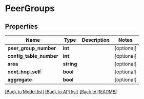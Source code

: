 # PeerGroups

## Properties
Name | Type | Description | Notes
------------ | ------------- | ------------- | -------------
**peer_group_number** | **int** |  | [optional] 
**config_table_number** | **int** |  | [optional] 
**area** | **string** |  | [optional] 
**next_hop_self** | **bool** |  | [optional] 
**aggregate** | **bool** |  | [optional] 

[[Back to Model list]](../README.md#documentation-for-models) [[Back to API list]](../README.md#documentation-for-api-endpoints) [[Back to README]](../README.md)


